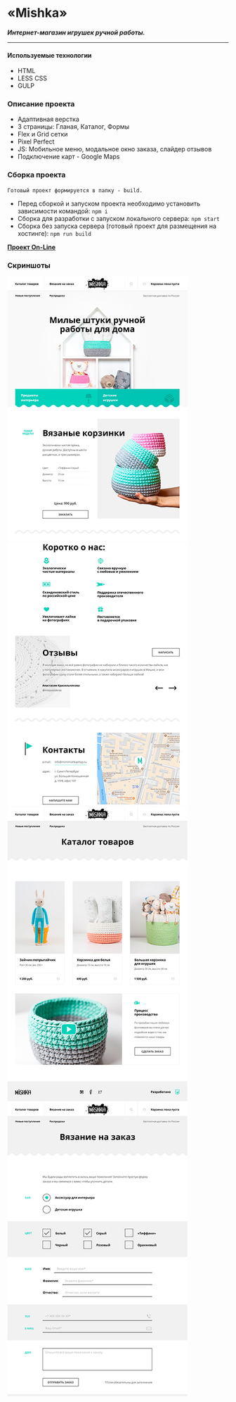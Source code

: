 # «Mishka»
***Интернет-магазин игрушек ручной работы.***
- - - 
#### Используемые технологии
*   HTML
*   LESS CSS
*   GULP

### Описание проекта

*   Адаптивная верстка
*   3 страницы: Гланая, Каталог, Формы
*   Flex и Grid сетки
*   Pixel Perfect
*   JS: Мобильное меню, модальное окно заказа, слайдер отзывов
*   Подключение карт - Google Maps

### Сборка проекта
    Готовый проект формируется в папку - build.
*   Перед сборкой и запуском проекта необходимо установить зависимости командой: `npm i`
*   Сборка для разработки с запуском локального сервера: `npm start`
*   Сборка без запуска сервера (готовый проект для размещения на хостинге): `npm run build`

__[Проект On-Line](https://mishka.dendev.ru)__  

### Скриншоты  
![Скриншот Главная](/screenshots/index-1.jpg)
![Скриншот Главная](/screenshots/index-2.jpg)
![Скриншот Главная](/screenshots/catalog.jpg)
![Скриншот Главная](/screenshots/form.jpg)
